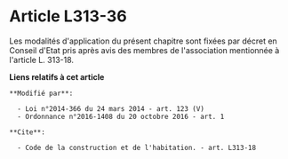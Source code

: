 # Article L313-36

Les modalités d'application du présent chapitre sont fixées par décret en Conseil d'Etat pris après avis des membres de
l'association mentionnée à l'article L. 313-18.

**Liens relatifs à cet article**

	**Modifié par**:

	  - Loi n°2014-366 du 24 mars 2014 - art. 123 (V)
	  - Ordonnance n°2016-1408 du 20 octobre 2016 - art. 1

	**Cite**:

	  - Code de la construction et de l'habitation. - art. L313-18
